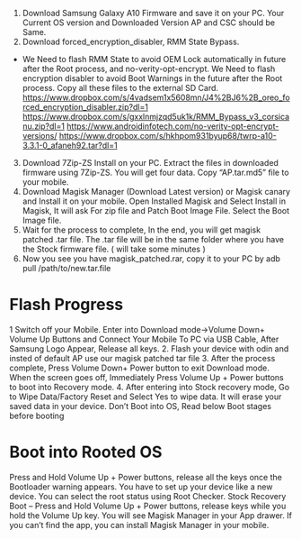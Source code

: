1. Download Samsung Galaxy A10 Firmware and save it on your PC. Your Current OS version and Downloaded Version AP and CSC should be Same.
2. Download forced_encryption_disabler, RMM State Bypass. 
- We Need to flash RMM State to avoid OEM Lock automatically in future after the Root process, and no-verity-opt-encrypt. We Need to flash encryption disabler to avoid Boot Warnings in the future after the Root process. Copy all these files to the external SD Card.
https://www.dropbox.com/s/4vadsem1x5608mn/J4%2BJ6%2B_oreo_forced_encryption_disabler.zip?dl=1
https://www.dropbox.com/s/gxxlnmjzqd5uk1k/RMM_Bypass_v3_corsicanu.zip?dl=1
https://www.androidinfotech.com/no-verity-opt-encrypt-versions/
https://www.dropbox.com/s/hkhpom931byup68/twrp-a10-3.3.1-0_afaneh92.tar?dl=1
3. Download 7Zip-ZS Install on your PC. Extract the files in downloaded firmware using 7Zip-ZS. You will get four data. Copy “AP.tar.md5” file to your mobile.
4. Download Magisk Manager (Download Latest version) or Magisk canary and Install it on your mobile. Open Installed Magisk and Select Install in Magisk, It will ask For zip file and Patch Boot Image File. Select the Boot Image file.
5. Wait for the process to complete, In the end, you will get magisk patched .tar file. The .tar file will be in the same folder where you have the Stock firmware file. ( will take some minutes )
6. Now you see you have magisk_patched.rar, copy it to your PC by adb pull /path/to/new.tar.file

# Flash Progress
1     Switch off your Mobile. Enter into Download mode->Volume Down+ Volume Up Buttons and Connect Your Mobile To PC via USB Cable, After Samsung Logo Appear, Release all keys.
2. Flash your device with odin and insted of default AP use our magisk patched tar file
3. After the process complete, Press Volume Down+ Power button to exit Download mode. When the screen goes off, Immediately Press Volume Up + Power buttons to boot into Recovery mode.
4. After entering into Stock recovery mode, Go to Wipe Data/Factory Reset and Select Yes to wipe data. It will erase your saved data in your device. Don’t Boot into OS, Read below Boot stages before booting

# Boot into Rooted OS
Press and Hold Volume Up + Power buttons, release all the keys once the Bootloader warning appears. You have to set up your device like a new device. You can select the root status using Root Checker.
Stock Recovery Boot – Press and Hold Volume Up + Power buttons, release keys while you hold the Volume Up key.
 You will see Magisk Manager in your App drawer. If you can’t find the app, you can install Magisk Manager in your mobile.

